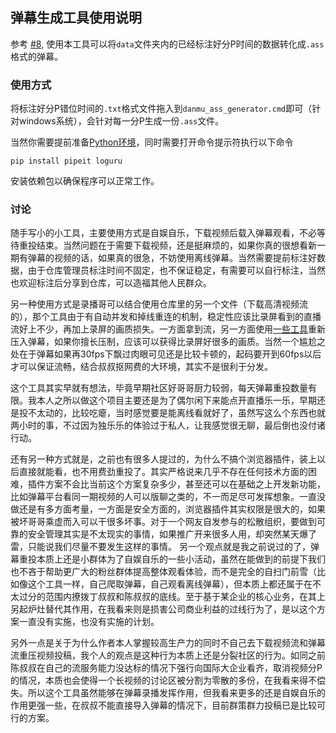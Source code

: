 ## 弹幕生成工具使用说明

参考 [#8](https://github.com/Dark-Sword-22/danmuG/issues/8), 使用本工具可以将`data`文件夹内的已经标注好分P时间的数据转化成`.ass`格式的弹幕。


### 使用方式

将标注好分P错位时间的`.txt`格式文件拖入到`danmu_ass_generator.cmd`即可（针对windows系统），会针对每一分P生成一份`.ass`文件。

当然你需要提前准备[Python环境](https://www.python.org/downloads/release/python-3104/)，同时需要打开命令提示符执行以下命令
```
pip install pipeit loguru
```
安装依赖包以确保程序可以正常工作。

### 讨论

随手写小的小工具，主要使用方式是自娱自乐，下载视频后载入弹幕观看，不必等待重投结束。当然问题在于需要下载视频，还是挺麻烦的，如果你真的很想看新一期有弹幕的视频的话，如果真的很急，不妨使用离线弹幕。当然需要提前标注好数据，由于仓库管理员标注时间不固定，也不保证稳定，有需要可以自行标注，当然也欢迎标注后分享到仓库，可以造福其他人民群众。

另一种使用方式是录播哥可以结合使用仓库里的另一个文件（下载高清视频流的），那个工具由于有自动并发和掉线重连的机制，稳定性应该比录屏看到的直播流好上不少，再加上录屏的画质损失。一方面拿到流，另一方面使用[一些工具](https://github.com/AmusementClub/assrender)重新压入弹幕，如果你擅长压制，应该可以获得比录屏好很多的画质。当然一个尴尬之处在于弹幕如果再30fps下飘过肉眼可见还是比较卡顿的，起码要开到60fps以后才可以保证流畅，结合叔叔抠网费的大环境，其实不是很利于分发。

这个工具其实早就有想法，毕竟早期社区好哥哥厨力较弱，每天弹幕重投数量有限。我本人之所以做这个项目主要还是为了偶尔闲下来能点开直播乐一乐，早期还是投不太动的，比较吃瘪，当时感觉要是能离线看就好了，虽然写这么个东西也就两小时的事，不过因为独乐乐的体验过于私人，让我感觉很无聊，最后倒也没付诸行动。

还有另一种方式就是，之前也有很多人提过的，为什么不搞个浏览器插件，装上以后直接就能看，也不用费劲重投了。其实严格说来几乎不存在任何技术方面的困难，插件方案不会比当前这个方案复杂多少，甚至还可以在基础之上开发新功能，比如弹幕平台看同一期视频的人可以版聊之类的，不一而足尽可发挥想象。一直没做还是有多方面考量，一方面是安全方面的，浏览器插件其实权限是很大的，如果被坏哥哥乘虚而入可以干很多坏事。对于一个网友自发参与的松散组织，要做到可靠的安全管理其实是不太现实的事情，如果推广开来很多人用，却突然某天爆了雷，只能说我们尽量不要发生这样的事情。 另一个观点就是我之前说过的了，弹幕重投本质上还是小群体为了自娱自乐的一些小活动，虽然在能做到的前提下我们也不吝于帮助更广大的粉丝群体提高整体观看体验，而不是完全的自扫门前雪（比如像这个工具一样，自己爬取弹幕，自己观看离线弹幕），但本质上都还属于在不太过分的范围内撩拨丁叔叔和陈叔叔的底线。至于基于某企业的核心业务，在其上另起炉灶替代其作用，在我看来则是损害公司商业利益的过线行为了，是以这个方案一直没有实施，也没有实施的计划。

另外一点是关于为什么作者本人掌握较高生产力的同时不自己去下载视频流和弹幕流重压视频投稿，我个人的观点是这种行为本质上还是分裂社区的行为。如同之前陈叔叔在自己的流服务能力没达标的情况下强行向国际大企业看齐，取消视频分P的情况，本质也会使得一个长视频的讨论区被分割为零散的多份，在我看来得不偿失。所以这个工具虽然能够在弹幕录播发挥作用，但我看来更多的还是自娱自乐的作用更强一些，在叔叔不能直接导入弹幕的情况下，目前群策群力投稿已是比较可行的方案。